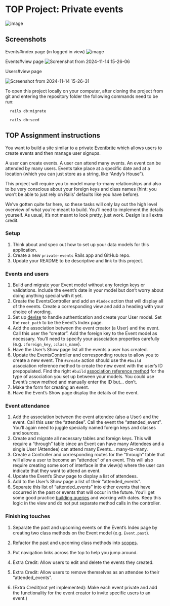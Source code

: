 # TOP Project: Private events

![image](https://github.com/user-attachments/assets/921b83fc-31d3-42ee-9ed2-7e4e015403c0)
## Screenshots

Events#index page (in logged in view)
![image](https://github.com/user-attachments/assets/a2a0fa58-64c2-425b-94b0-ccb4a4005dc7)


Events#view page
![Screenshot from 2024-11-14 15-26-06](https://github.com/user-attachments/assets/a1286a78-d6dd-468a-a01c-86824ce7d207)

Users#view page

![Screenshot from 2024-11-14 15-26-31](https://github.com/user-attachments/assets/5efe3457-d237-46b2-ae3d-248920758d57)

To open this project locally on your computer, after cloning the project from git and entering the repository folder the following commands need to be run:

      rails db:migrate
      
      rails db:seed


## TOP Assignment instructions
You want to build a site similar to a private [Eventbrite](http://www.eventbrite.com/) which allows users to create events and then manage user signups.

A user can create events. A user can attend many events. An event can be attended by many users. Events take place at a specific date and at a location (which you can just store as a string, like “Andy’s House”).

This project will require you to model many-to-many relationships and also to be very conscious about your foreign keys and class names (hint: you won’t be able to just rely on Rails’ defaults like you have before).

We’ve gotten quite far here, so these tasks will only lay out the high level overview of what you’re meant to build. You’ll need to implement the details yourself. As usual, it’s not meant to look pretty, just work. Design is all extra credit.

### Setup
1. Think about and spec out how to set up your data models for this application.
2. Create a new `private-events` Rails app and GitHub repo.
3. Update your README to be descriptive and link to this project.
   
### Events and users
1. Build and migrate your Event model without any foreign keys or validations. Include the event’s date in your model but don’t worry about doing anything special with it yet.
2. Create the EventsController and add an `#index` action that will display all of the events. Create a corresponding view and add a heading with your choice of wording.
3. Set up [devise](https://github.com/heartcombo/devise) to handle authentication and create your User model. Set the `root_path` to be the Event’s Index page.
4. Add the association between the event creator (a User) and the event. Call this user the “creator”. Add the foreign key to the Event model as necessary. You’ll need to specify your association properties carefully (e.g. `:foreign_key`, `:class_name`).
5. Have the User’s Show page list all the events a user has created.
6. Update the EventsController and corresponding routes to allow you to create a new event. The `#create` action should use the `#build` association reference method to create the new event with the user’s ID prepopulated. Find the right `#build` [association reference method](https://guides.rubyonrails.org/association_basics.html#detailed-association-reference) for the type of association you set up between your models. You could use Event’s ::new method and manually enter the ID but… don’t.
7. Make the form for creating an event.
8. Have the Event’s Show page display the details of the event.

### Event attendance
1. Add the association between the event attendee (also a User) and the event. Call this user the “attendee”. Call the event the “attended_event”. You’ll again need to juggle specially named foreign keys and classes and sources.
2. Create and migrate all necessary tables and foreign keys. This will require a “through” table since an Event can have many Attendees and a single User (Attendee) can attend many Events… many-to-many.
3. Create a Controller and corresponding routes for the “through” table that will allow a user to become an “attendee” of an event. This will also require creating some sort of interface in the view(s) where the user can indicate that they want to attend an event.
4. Update the Event’s Show page to display a list of attendees.
5. Add to the User’s Show page a list of their “attended_events”.
6. Separate this list of “attended_events” into either events that have occurred in the past or events that will occur in the future. You’ll get some good practice [building queries](https://guides.rubyonrails.org/active_record_querying.html#array-conditions) and working with dates. Keep this logic in the view and do not put separate method calls in the controller.
   
### Finishing touches
1. Separate the past and upcoming events on the Event’s Index page by creating two class methods on the Event model (e.g. `Event.past`).
2. Refactor the past and upcoming class methods into [scopes](https://guides.rubyonrails.org/active_record_querying.html#scopes).
3. Put navigation links across the top to help you jump around.
4. Extra Credit: Allow users to edit and delete the events they created.
5. Extra Credit: Allow users to remove themselves as an attendee to their “attended_events”.

6. (Extra Credit(not yet implemented): Make each event private and add the functionality for the event creator to invite specific users to an event.)
